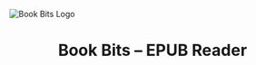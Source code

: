 ![Book Bits Logo](https://github.com/WOWEN-DEV/bookbits/blob/0b9a74ca974896e68b38074778f148dfde66e0e5/bookbits.png)



<h1 align="center">Book Bits – EPUB Reader</h1>
